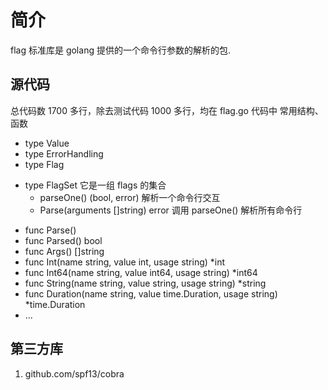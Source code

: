 # 简介
flag 标准库是 golang 提供的一个命令行参数的解析的包. 


## 源代码
总代码数 1700 多行，除去测试代码 1000 多行，均在 flag.go 代码中
常用结构、函数
+ type Value
+ type ErrorHandling
+ type Flag
- type FlagSet 它是一组 flags 的集合
    - parseOne() (bool, error)  解析一个命令行交互
    - Parse(arguments []string) error  调用 parseOne() 解析所有命令行
+ func Parse()
+ func Parsed() bool
+ func Args() []string
+ func Int(name string, value int, usage string) *int
+ func Int64(name string, value int64, usage string) *int64
+ func String(name string, value string, usage string) *string
+ func Duration(name string, value time.Duration, usage string) *time.Duration
+ ...

## 第三方库
1. github.com/spf13/cobra
